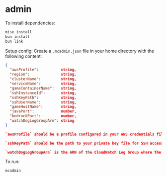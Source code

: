 # admin

To install dependencies:
```bash
mise install
bun install
bun link
```

Setup config:
Create a `.mcadmin.json` file in your home directory with the following content:
```json
{
  "awsProfile":          string,
  "region":              string,
  "clusterName":         string,
  "serviceName":         string,
  "gameContainerName":   string,
  "sshInstanceId":       string,
  "sshKeyPath":          string,
  "sshUserName":         string,
  "gameHostName":        string,
  "javaPort":            number,
  "bedrockPort":         number,
  "watchDogLogGroupArn": string
}

`awsProfile` should be a profile configured in your AWS credentials file. The profile must exist in `~/.aws/config` and `~/.aws/credentials`.

`sshKeyPath` should be the path to your private key file for SSH access to the EC2 jumpbox. This isn't used by the program directly, but is used when providing you with copy/paste commands to connect to the jumpbox.

`watchDogLogGroupArn` is the ARN of the CloudWatch Log Group where the Minecraft server logs will be sent.

```

To run:
```bash
mcadmin
```

